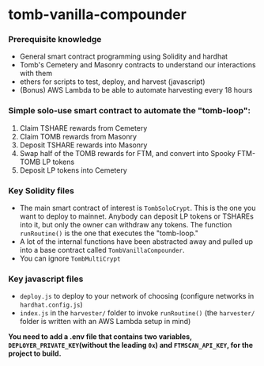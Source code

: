# tomb-vanilla-compounder

### Prerequisite knowledge
- General smart contract programming using Solidity and hardhat
- Tomb's Cemetery and Masonry contracts to understand our interactions with them
- ethers for scripts to test, deploy, and harvest (javascript)
- (Bonus) AWS Lambda to be able to automate harvesting every 18 hours

### Simple solo-use smart contract to automate the "tomb-loop":
1. Claim TSHARE rewards from Cemetery
2. Claim TOMB rewards from Masonry
3. Deposit TSHARE rewards into Masonry
4. Swap half of the TOMB rewards for FTM, and convert into Spooky FTM-TOMB LP tokens
5. Deposit LP tokens into Cemetery

### Key Solidity files

- The main smart contract of interest is `TombSoloCrypt`. This is the one you want to deploy to mainnet. Anybody can deposit LP tokens or TSHAREs into it, but only the owner can withdraw any tokens. The function `runRoutine()` is the one that executes the "tomb-loop."
- A lot of the internal functions have been abstracted away and pulled up into a base contract called `TombVanillaCompounder`.
- You can ignore `TombMultiCrypt`

### Key javascript files

- `deploy.js` to deploy to your network of choosing (configure networks in `hardhat.config.js`)
- `index.js` in the `harvester/` folder to invoke `runRoutine()` (the `harvester/` folder is written with an AWS Lambda setup in mind)

**You need to add a .env file that contains two variables, `DEPLOYER_PRIVATE_KEY`(without the leading `0x`) and `FTMSCAN_API_KEY`, for the project to build.**
